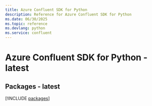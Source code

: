 ```yaml
---
title: Azure Confluent SDK for Python
description: Reference for Azure Confluent SDK for Python
ms.date: 06/30/2025
ms.topic: reference
ms.devlang: python
ms.service: confluent
---
```

# Azure Confluent SDK for Python - latest
## Packages - latest
[!INCLUDE [packages](confluent-index.md)]
